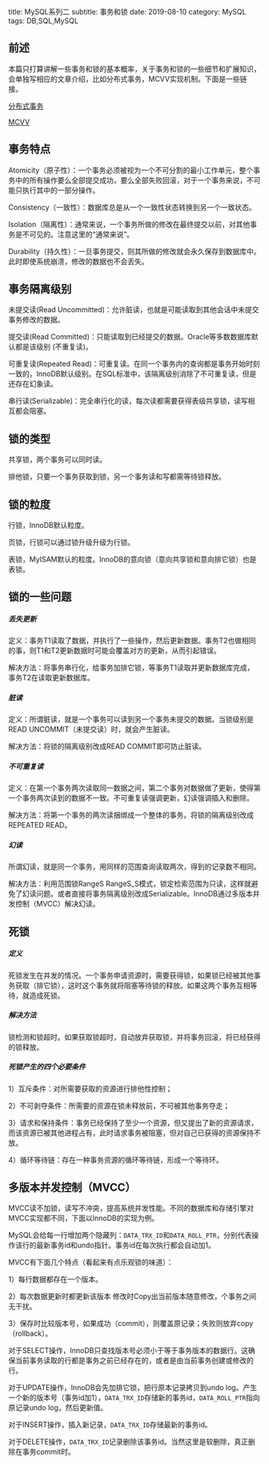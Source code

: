 title: MySQL系列二
subtitle: 事务和锁
date: 2019-08-10
category: MySQL
tags: DB,SQL,MySQL

## 前述

本篇只打算讲解一些事务和锁的基本概率，关于事务和锁的一些细节和扩展知识，会单独写相应的文章介绍，比如分布式事务，MCVV实现机制。下面是一些链接。

[分布式事务]({filename}/mysql5.md)

[MCVV]()

## 事务特点

Atomicity（原子性）：一个事务必须被视为一个不可分割的最小工作单元，整个事务中的所有操作要么全部提交成功，要么全部失败回滚，对于一个事务来说，不可能只执行其中的一部分操作。

Consistency（一致性）：数据库总是从一个一致性状态转换到另一个一致状态。

Isolation（隔离性）：通常来说，一个事务所做的修改在最终提交以前，对其他事务是不可见的。注意这里的“通常来说”。

Durability（持久性）：一旦事务提交，则其所做的修改就会永久保存到数据库中。此时即使系统崩溃，修改的数据也不会丢失。

## 事务隔离级别

未提交读(Read Uncommitted)：允许脏读，也就是可能读取到其他会话中未提交事务修改的数据。

提交读(Read Committed)：只能读取到已经提交的数据。Oracle等多数数据库默认都是该级别 (不重复读)。

可重复读(Repeated Read)：可重复读。在同一个事务内的查询都是事务开始时刻一致的，InnoDB默认级别。在SQL标准中，该隔离级别消除了不可重复读，但是还存在幻象读。

串行读(Serializable)：完全串行化的读，每次读都需要获得表级共享锁，读写相互都会阻塞。

## 锁的类型

共享锁，两个事务可以同时读。

排他锁，只要一个事务获取到锁，另一个事务读和写都需等待锁释放。

## 锁的粒度

行锁，InnoDB默认粒度。

页锁，行锁可以通过锁升级升级为行锁。

表锁，MyISAM默认的粒度。InnoDB的意向锁（意向共享锁和意向排它锁）也是表锁。

## 锁的一些问题

##### 丢失更新

定义：事务T1读取了数据，并执行了一些操作，然后更新数据。事务T2也做相同的事，则T1和T2更新数据时可能会覆盖对方的更新，从而引起错误。  

解决方法：将事务串行化，给事务加排它锁，等事务T1读取并更新数据库完成，事务T2在读取更新数据库。

##### 脏读

定义：所谓脏读，就是一个事务可以读到另一个事务未提交的数据。当锁级别是READ UNCOMMIT（未提交读）时，就会产生脏读。

解决方法：将锁的隔离级别改成READ COMMIT即可防止脏读。

##### 不可重复读
定义：在第一个事务两次读取同一数据之间，第二个事务对数据做了更新，使得第一个事务两次读到的数据不一致。不可重复读强调更新，幻读强调插入和删除。   

解决方法：将第一个事务的两次读捆绑成一个整体的事务。将锁的隔离级别改成REPEATED READ。
##### 幻读
所谓幻读，就是同一个事务，用同样的范围查询读取两次，得到的记录数不相同。  

解决方法：利用范围锁RangeS RangeS_S模式，锁定检索范围为只读，这样就避免了幻读问题。或者直接将事务隔离级别改成Serializable。InnoDB通过多版本并发控制（MVCC）解决幻读。

## 死锁

##### 定义

死锁发生在并发的情况。一个事务申请资源时，需要获得锁，如果锁已经被其他事务获取（排它锁），这时这个事务就将阻塞等待锁的释放。如果这两个事务互相等待，就造成死锁。    

##### 解决方法

锁检测和锁超时。如果获取锁超时，自动放弃获取锁，并将事务回滚，将已经获得的锁释放。

##### 死锁产生的四个必要条件

1）互斥条件：对所需要获取的资源进行排他性控制；

2）不可剥夺条件：所需要的资源在锁未释放前，不可被其他事务夺走；

3）请求和保持条件：事务已经保持了至少一个资源，但又提出了新的资源请求，而该资源已被其他进程占有，此时请求事务被阻塞，但对自己已获得的资源保持不放。

4）循环等待链：存在一种事务资源的循环等待链，形成一个等待环。

## 多版本并发控制（MVCC）

MVCC读不加锁，读写不冲突，提高系统并发性能。不同的数据库和存储引擎对MVCC实现都不同，下面以InnoDB的实现为例。

MySQL会给每一行增加两个隐藏列：`DATA_TRX_ID`和`DATA_ROLL_PTR`，分别代表操作该行的最新事务id和undo指针。事务id在每次执行都会自动加1。

MVCC有下面几个特点（看起来有点乐观锁的味道）：

1）每行数据都存在一个版本。

2）每次数据更新时都更新该版本 修改时Copy出当前版本随意修改，个事务之间无干扰。

3）保存时比较版本号，如果成功（commit），则覆盖原记录；失败则放弃copy（rollback）。

对于SELECT操作，InnoDB只查找版本号必须小于等于事务版本的数据行。这确保当前事务读取的行都是事务之前已经存在的，或者是由当前事务创建或修改的行。

对于UPDATE操作，InnoDB会先加排它锁，把行原本记录拷贝到undo log。产生一个新的版本号（事务id加1），`DATA_TRX_ID`存储新的事务id，`DATA_ROLL_PTR`指向原记录undo log，然后更新值。

对于INSERT操作，插入新记录，`DATA_TRX_ID`存储最新的事务id。

对于DELETE操作，`DATA_TRX_ID`记录删除该事务id。当然这里是软删除，真正删除在事务commit时。
